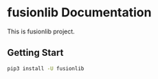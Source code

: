 # fusionlib Documentation

This is fusionlib project.

## Getting Start

```bash
pip3 install -U fusionlib
```
